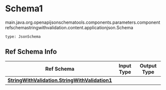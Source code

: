 # Schema1
main.java.org.openapijsonschematools.components.parameters.componentrefschemastringwithvalidation.content.applicationjson.Schema
```
type: JsonSchema
```

## Ref Schema Info
Ref Schema | Input Type | Output Type
---------- | ---------- | -----------
[**StringWithValidation.StringWithValidation1**](../../../../../hematools/components/schemas/StringWithValidation.md) |  | 
